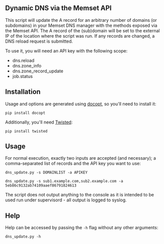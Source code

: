 ## Dynamic DNS via the Memset API

This script will update the A record for an arbitrary number of domains (or subdomains) in your Memset DNS manager with the methods exposed via the Memset API. The A record of the (sub)domain will be set to the external IP of the location where the script was run. If any records are changed, a DNS reload request is submitted.

To use it, you will need an API key with the following scope:

* dns.reload
* dns.zone_info
* dns.zone_record_update
* job.status

## Installation

Usage and options are generated using [docopt](http://docopt.org/), so you'll need to install it:

```
pip install docopt
```

Additionally, you'll need [Twisted](https://pypi.python.org/pypi/Twisted):

```
pip install twisted
```

## Usage

For normal execution, exactly two inputs are accepted (and necessary); a comma-separated list of records and the API key you want to use:

```
dns_update.py -s DOMAINLIST -a APIKEY

dns_update.py -s sub1.example.com,sub2.example.com -a 5eb86c9132ab74109aaef86791824613
```

The script does not output anything to the console as it is intended to be used run under supervisord - all output is logged to syslog.

## Help

Help can be accessed by passing the `-h` flag without any other arguments:

```
dns_update.py -h
```
